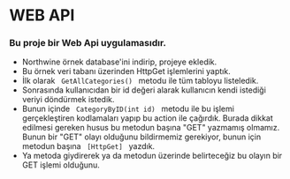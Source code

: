 # WEB API  
###  Bu proje bir Web Api uygulamasıdır.
* Northwine örnek database'ini indirip, projeye ekledik.
* Bu örnek veri tabanı üzerinden HttpGet işlemlerini yaptık.
* İlk olarak <code>  GetAllCategories() </code> metodu ile tüm tabloyu listeledik.
* Sonrasında kullanıcıdan bir id değeri alarak kullanıcın kendi istediği veriyi döndürmek istedik.
* Bunun içinde <code> CategoryByID(int id) </code> metodu ile bu işlemi gerçekleştiren kodlamaları yapıp bu action ile çağırdık. Burada dikkat edilmesi gereken husus bu metodun başına "GET" yazmamış olmamız. Bunun bir "GET" olayı olduğunu bildirmemiz gerekiyor, bunun için metodun başına <code> [HttpGet] </code> yazdık. 
* Ya metoda giydirerek ya da metodun üzerinde belirteceğiz bu olayın bir GET  işlemi olduğunu. 

